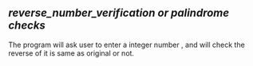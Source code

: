 ## ***reverse_number_verification or palindrome checks***

The program will ask user to enter a integer number , and will check the reverse of it is same as original or not.
